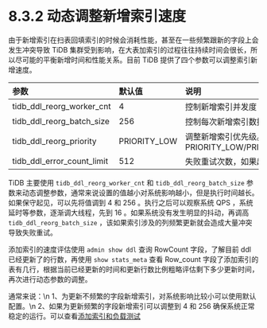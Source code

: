 # 8.3.2 动态调整新增索引速度


由于新增索引在扫表回填索引的时候会消耗性能，甚至在一些频繁跟新的字段上会发生冲突导致 TiDB 集群受到影响，在大表加索引的过程往往持续时间会很长，所以尽可能的平衡新增时间和性能关系。目前 TiDB 提供了四个参数可以调整索引新增速度。

| 参数 | 默认值 | 说明 |
| :------------------------- | :----------- | :----------------------------------------------------------- |
| tidb_ddl_reorg_worker_cnt | 4 | 控制新增索引并发度 |
| tidb_ddl_reorg_batch_size | 256 | 控制每次新增索引数据的数量 |
| tidb_ddl_reorg_priority | PRIORITY_LOW | 调整新增索引优先级。参数有 PRIORITY_LOW/PRIORITY_NORMAL/PRIORITY_HIGH |
| tidb_ddl_error_count_limit | 512 | 失败重试次数，如果超过该次数新增索引会失败 |


TiDB 主要使用 `tidb_ddl_reorg_worker_cnt` 和 `tidb_ddl_reorg_batch_size` 参数来动态调整参数，通常来说设置的值越小对系统影响越小，但是执行时间越长。如果保守起见，可以先将值调到 4 和 256 。执行之后可以观察系统 QPS ，系统延时等参数，逐渐调大线程，先到 16 。如果系统没有发生明显的抖动，再调高 `tidb_ddl_reorg_batch_size` ，该如果索引涉及的列频繁更新就会造成大量冲突导致失败重试。


添加索引的速度评估使用 `admin show ddl` 查询 RowCount 字段，了解目前 ddl 已经更新了的行数，再使用 `show stats_meta` 查看 Row_count 字段了添加索引的表有几行，根据当前已经更新的时间和更新行数比例粗略评估剩下多少更新时间，再次进行动态参数的调整。

通常来说：\n
1、为更新不频繁的字段新增索引，对系统影响比较小可以使用默认配置。\n
2、如果为更新频繁的字段新增索引可以调整到 4 和 256 确保系统正常稳定的运行。可以查看[添加索引和负载测试](https://pingcap.com/docs-cn/stable/benchmark/add-index-with-load/#%E6%B5%8B%E8%AF%95%E6%96%B9%E6%A1%88-1-add-index-%E7%9B%AE%E6%A0%87%E5%88%97%E8%A2%AB%E9%A2%91%E7%B9%81-update)
